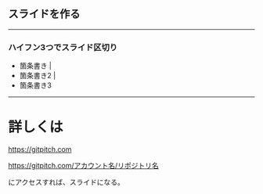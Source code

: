 ## スライドを作る  

---

### ハイフン3つでスライド区切り
- 箇条書き |
- 箇条書き2 |
- 箇条書き3

---

# 詳しくは

https://gitpitch.com  

https://gitpitch.com/アカウント名/リポジトリ名  

にアクセスすれば、スライドになる。

